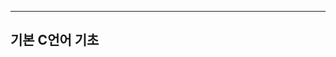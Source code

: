 
-------------------------------------------------------------------------------------------

## 기본 C언어 기초


